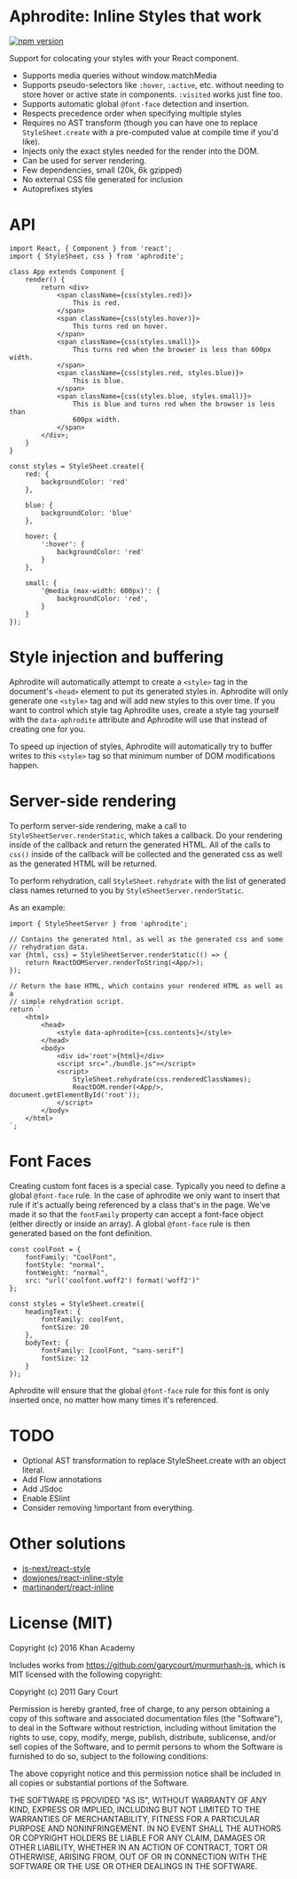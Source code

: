 # Aphrodite: Inline Styles that work

[![npm version](https://badge.fury.io/js/aphrodite.svg)](https://badge.fury.io/js/aphrodite)

Support for colocating your styles with your React component.

- Supports media queries without window.matchMedia
- Supports pseudo-selectors like `:hover`, `:active`, etc. without needing to
  store hover or active state in components. `:visited` works just fine too.
- Supports automatic global `@font-face` detection and insertion.
- Respects precedence order when specifying multiple styles
- Requires no AST transform (though you can have one to replace
  `StyleSheet.create` with a pre-computed value at compile time if you'd like).
- Injects only the exact styles needed for the render into the DOM.
- Can be used for server rendering.
- Few dependencies, small (20k, 6k gzipped)
- No external CSS file generated for inclusion
- Autoprefixes styles

# API

    import React, { Component } from 'react';
    import { StyleSheet, css } from 'aphrodite';

    class App extends Component {
        render() {
            return <div>
                <span className={css(styles.red)}>
                    This is red.
                </span>
                <span className={css(styles.hover)}>
                    This turns red on hover.
                </span>
                <span className={css(styles.small)}>
                    This turns red when the browser is less than 600px width.
                </span>
                <span className={css(styles.red, styles.blue)}>
                    This is blue.
                </span>
                <span className={css(styles.blue, styles.small)}>
                    This is blue and turns red when the browser is less than
                    600px width.
                </span>
            </div>;
        }
    }

    const styles = StyleSheet.create({
        red: {
            backgroundColor: 'red'
        },

        blue: {
            backgroundColor: 'blue'
        },

        hover: {
            ':hover': {
                backgroundColor: 'red'
            }
        },

        small: {
            '@media (max-width: 600px)': {
                backgroundColor: 'red',
            }
        }
    });

# Style injection and buffering

Aphrodite will automatically attempt to create a `<style>` tag in the document's `<head>` element to put its generated styles in. Aphrodite will only generate one `<style>` tag and will add new styles to this over time. If you want to control which style tag Aphrodite uses, create a style tag yourself with the `data-aphrodite` attribute and Aphrodite will use that instead of creating one for you.

To speed up injection of styles, Aphrodite will automatically try to buffer writes to this `<style>` tag so that minimum number of DOM modifications happen.

# Server-side rendering

To perform server-side rendering, make a call to `StyleSheetServer.renderStatic`, which takes a callback. Do your rendering inside of the callback and return the generated HTML. All of the calls to `css()` inside of the callback will be collected and the generated css as well as the generated HTML will be returned.

To perform rehydration, call `StyleSheet.rehydrate` with the list of generated class names returned to you by `StyleSheetServer.renderStatic`.

As an example:

    import { StyleSheetServer } from 'aphrodite';

    // Contains the generated html, as well as the generated css and some
    // rehydration data.
    var {html, css} = StyleSheetServer.renderStatic(() => {
        return ReactDOMServer.renderToString(<App/>);
    });

    // Return the base HTML, which contains your rendered HTML as well as a
    // simple rehydration script.
    return `
        <html>
            <head>
                <style data-aphrodite>{css.contents}</style>
            </head>
            <body>
                <div id='root'>{html}</div>
                <script src="./bundle.js"></script>
                <script>
                    StyleSheet.rehydrate(css.renderedClassNames);
                    ReactDOM.render(<App/>, document.getElementById('root'));
                </script>
            </body>
        </html>
    `;

# Font Faces

Creating custom font faces is a special case. Typically you need to define a global `@font-face` rule. In the case of aphrodite we only want to insert that rule if it's actually being referenced by a class that's in the page. We've made it so that the `fontFamily` property can accept a font-face object (either directly or inside an array). A global `@font-face` rule is then generated based on the font definition.

    const coolFont = {
        fontFamily: "CoolFont",
        fontStyle: "normal",
        fontWeight: "normal",
        src: "url('coolfont.woff2') format('woff2')"
    };

    const styles = StyleSheet.create({
        headingText: {
            fontFamily: coolFont,
            fontSize: 20
        },
        bodyText: {
            fontFamily: [coolFont, "sans-serif"]
            fontSize: 12
        }
    });

Aphrodite will ensure that the global `@font-face` rule for this font is only inserted once, no matter how many times it's referenced.

# TODO

- Optional AST transformation to replace StyleSheet.create with an object
  literal.
- Add Flow annotations
- Add JSdoc
- Enable ESlint
- Consider removing !important from everything.

# Other solutions

- [js-next/react-style](https://github.com/js-next/react-style)
- [dowjones/react-inline-style](https://github.com/dowjones/react-inline-style)
- [martinandert/react-inline](https://github.com/martinandert/react-inline)

# License (MIT)

Copyright (c) 2016 Khan Academy

Includes works from https://github.com/garycourt/murmurhash-js, which is MIT licensed with the following copyright:

Copyright (c) 2011 Gary Court

Permission is hereby granted, free of charge, to any person obtaining a copy of this software and associated documentation files (the "Software"), to deal in the Software without restriction, including without limitation the rights to use, copy, modify, merge, publish, distribute, sublicense, and/or sell copies of the Software, and to permit persons to whom the Software is furnished to do so, subject to the following conditions:

The above copyright notice and this permission notice shall be included in all copies or substantial portions of the Software.

THE SOFTWARE IS PROVIDED "AS IS", WITHOUT WARRANTY OF ANY KIND, EXPRESS OR IMPLIED, INCLUDING BUT NOT LIMITED TO THE WARRANTIES OF MERCHANTABILITY, FITNESS FOR A PARTICULAR PURPOSE AND NONINFRINGEMENT. IN NO EVENT SHALL THE AUTHORS OR COPYRIGHT HOLDERS BE LIABLE FOR ANY CLAIM, DAMAGES OR OTHER LIABILITY, WHETHER IN AN ACTION OF CONTRACT, TORT OR OTHERWISE, ARISING FROM, OUT OF OR IN CONNECTION WITH THE SOFTWARE OR THE USE OR OTHER DEALINGS IN THE SOFTWARE.
